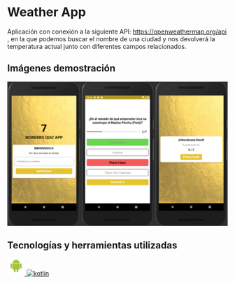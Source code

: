 
# Weather App 

Aplicación con conexión a la siguiente API: https://openweathermap.org/api , en la que podemos buscar el nombre de una ciudad y nos devolverá la temperatura actual junto con diferentes campos relacionados.

## Imágenes demostración

![Alt text](https://github.com/DavidMateosSanchez/7WondersQuizApp/blob/d3a645775bc50177f36a396f08c768784e04d8ba/fotosJuntas.png)

## Tecnologías y herramientas utilizadas 

<p align="left"> <a href="https://developer.android.com" target="_blank" rel="noreferrer"> <img src="https://raw.githubusercontent.com/devicons/devicon/master/icons/android/android-original-wordmark.svg" alt="android" width="40" height="40"/> </a> <a href="https://kotlinlang.org" target="_blank" rel="noreferrer"> <img src="https://www.vectorlogo.zone/logos/kotlinlang/kotlinlang-icon.svg" alt="kotlin" width="40" height="40"/> </a> </p>

